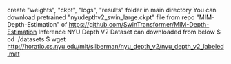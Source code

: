 create "weights", "ckpt", "logs", "results" folder in main directory
You can download pretrained "nyudepthv2_swin_large.ckpt" file from repo "MIM-Depth-Estimation" of https://github.com/SwinTransformer/MIM-Depth-Estimation
Inference NYU Depth V2 Dataset can downloaded from below
$ cd ./datasets
$ wget http://horatio.cs.nyu.edu/mit/silberman/nyu_depth_v2/nyu_depth_v2_labeled.mat
